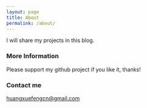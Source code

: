 ```yaml
---
layout: page
title: About
permalink: /about/
---
```


I will share my projects in this blog.

### More Information

Please support my github project if you like it, thanks!

### Contact me

[huangxuefengcn@gmail.com](mailto:huangxuefengcn@gmail.com)